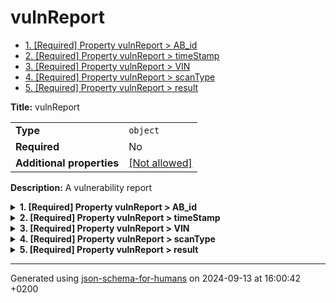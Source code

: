 # vulnReport

- [1. [Required] Property vulnReport > AB_id](#AB_id)
- [2. [Required] Property vulnReport > timeStamp](#timeStamp)
- [3. [Required] Property vulnReport > VIN](#VIN)
- [4. [Required] Property vulnReport > scanType](#scanType)
- [5. [Required] Property vulnReport > result](#result)

**Title:** vulnReport

|                           |                                                         |
| ------------------------- | ------------------------------------------------------- |
| **Type**                  | `object`                                                |
| **Required**              | No                                                      |
| **Additional properties** | [[Not allowed]](# "Additional Properties not allowed.") |

**Description:** A vulnerability report

<details>
<summary>
<strong> <a name="AB_id"></a>1. [Required] Property vulnReport > AB_id</strong>  

</summary>
<blockquote>

|              |           |
| ------------ | --------- |
| **Type**     | `integer` |
| **Required** | Yes       |

**Description:** ID of the AB

| Restrictions |        |
| ------------ | ------ |
| **Minimum**  | &ge; 0 |

</blockquote>
</details>

<details>
<summary>
<strong> <a name="timeStamp"></a>2. [Required] Property vulnReport > timeStamp</strong>  

</summary>
<blockquote>

|              |             |
| ------------ | ----------- |
| **Type**     | `string`    |
| **Required** | Yes         |
| **Format**   | `date-time` |

**Description:** timestamp of the message in ISO-8601 (UTC)

</blockquote>
</details>

<details>
<summary>
<strong> <a name="VIN"></a>3. [Required] Property vulnReport > VIN</strong>  

</summary>
<blockquote>

|              |          |
| ------------ | -------- |
| **Type**     | `string` |
| **Required** | Yes      |

**Description:** Vehicle Identification Number

</blockquote>
</details>

<details>
<summary>
<strong> <a name="scanType"></a>4. [Required] Property vulnReport > scanType</strong>  

</summary>
<blockquote>

|              |           |
| ------------ | --------- |
| **Type**     | `integer` |
| **Required** | Yes       |

**Description:** The type of the requested scan

| Restrictions |        |
| ------------ | ------ |
| **Minimum**  | &ge; 0 |

</blockquote>
</details>

<details>
<summary>
<strong> <a name="result"></a>5. [Required] Property vulnReport > result</strong>  

</summary>
<blockquote>

|                           |                                                                           |
| ------------------------- | ------------------------------------------------------------------------- |
| **Type**                  | `object`                                                                  |
| **Required**              | Yes                                                                       |
| **Additional properties** | [[Any type: allowed]](# "Additional Properties of any type are allowed.") |

**Description:** result data

</blockquote>
</details>

----------------------------------------------------------------------------------------------------------------------------
Generated using [json-schema-for-humans](https://github.com/coveooss/json-schema-for-humans) on 2024-09-13 at 16:00:42 +0200